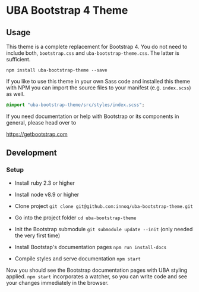 # UBA Bootstrap 4 Theme

## Usage

This theme is a complete replacement for Bootstrap 4. You do not need to include
both, `bootstrap.css` and `uba-bootstrap-theme.css`. The latter is sufficient.

    npm install uba-bootstrap-theme --save

If you like to use this theme in your own Sass code and installed this theme
with NPM you can import the source files to your manifest (e.g. `index.scss`)
as well.

```scss
@import "uba-bootstrap-theme/src/styles/index.scss";
```

If you need documentation or help with Bootstrap or its components in general,
please head over to

<https://getbootstrap.com>


## Development

### Setup

* Install ruby 2.3 or higher
* Install node v8.9 or higher

* Clone project `git clone git@github.com:innoq/uba-bootstrap-theme.git`
* Go into the project folder `cd uba-bootstrap-theme`
* Init the Bootstrap submodule `git submodule update --init` (only needed the
  very first time)
* Install Bootstap's documentation pages `npm run install-docs`
* Compile styles and serve documentation `npm start`

Now you should see the Bootstrap documentation pages with UBA styling applied.
`npm start` incorporates a watcher, so you can write code and see your
changes immediately in the browser.
